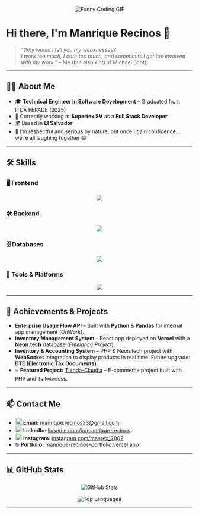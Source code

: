 <p align="center">
  <img src="https://media.giphy.com/media/26AHONQ79FdWZhAI0/giphy.gif" alt="Funny Coding GIF" style="max-width:100%; height:auto;" />
</p>

# Hi there, I'm Manrique Recinos 👋

> *"Why would I tell you my weaknesses?  
> I work too much, I care too much, and sometimes I get too involved with my work."* – Me (but also kind of Michael Scott)

---

## 👨‍💻 About Me
- 🎓 **Technical Engineer in Software Development** – Graduated from ITCA FEPADE (2025)  
- 💼 Currently working at **Supertex SV** as a **Full Stack Developer**  
- 🌍 Based in **El Salvador**  
- 💬 I’m respectful and serious by nature, but once I gain confidence… we’re all laughing together 😄

---

## 🛠 Skills

### 🖥 Frontend  
<p align="center">
<img src="https://skillicons.dev/icons?i=react,js,typescript,tailwindcss,jquery" />
</p>

### 🛠 Backend  
<p align="center">
<img src="https://skillicons.dev/icons?i=php,laravel,python,nextjs" />
</p>

### 🗄 Databases  
<p align="center">
<img src="https://skillicons.dev/icons?i=mysql,sqlite,postgres,mysql" />
</p>

### 🧰 Tools & Platforms  
<p align="center">
<img src="https://skillicons.dev/icons?i=kali,docker,windows,github,postman,vscode,discord,vercel" />
</p>

---

## 🚀 Achievements & Projects
- **Enterprise Usage Flow API** – Built with **Python** & **Pandas** for internal app management (*OnWork*).  
- **Inventory Management System** – React app deployed on **Vercel** with a **Neon.tech** database (*Freelance Project*).  
- **Inventory & Accounting System** – PHP & Neon.tech project with **WebSocket** integration to display products in real time. Future upgrade: **DTE (Electronic Tax Documents)**.  
- ⭐ **Featured Project:** [Tienda-Claudia](https://github.com/ManriqueRecinos/Tienda-Claudia) – E-commerce project built with PHP and Tailwindcss.

---

## 📫 Contact Me

- <img src="https://skillicons.dev/icons?i=gmail" alt="Gmail" height="18" width="18" /> **Email:** [manrique.recinos23@gmail.com](mailto:manrique.recinos23@gmail.com)  
- <img src="https://skillicons.dev/icons?i=linkedin" alt="LinkedIn" height="18" width="18" /> **LinkedIn:** [linkedin.com/in/manrique-recinos](https://www.linkedin.com/in/manrique-recinos-64b772314/)  
- <img src="https://skillicons.dev/icons?i=instagram" alt="Instagram" height="18" width="18" /> **Instagram:** [instagram.com/manrex_2002](https://www.instagram.com/manrex_2002)  
- 🌐 **Portfolio:** [manrique-recinos-portfolio.vercel.app](https://manrique-recinos-portfolio.vercel.app/)

---

## 📊 GitHub Stats
<p align="center">
<img src="https://github-readme-stats.vercel.app/api?username=manriqueRecinos&show_icons=true&theme=radical" alt="GitHub Stats" />
</p>

<p align="center">
<img src="https://github-readme-stats.vercel.app/api/top-langs/?username=manriqueRecinos&layout=compact&theme=radical" alt="Top Languages" />
</p>

---
